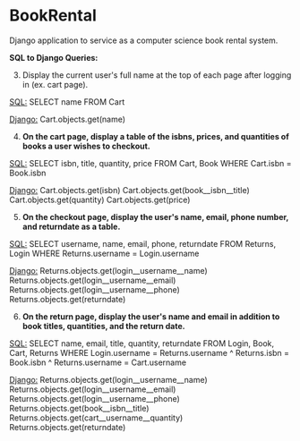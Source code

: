 BookRental
==========

Django application to service as a computer science book rental system.

<b>SQL to Django Queries:</b>

3. Display the current user's full name at the top of each page after logging in (ex. cart page).

<u>SQL:</u>
SELECT name
FROM Cart

<u>Django:</u>
Cart.objects.get(name)

4. <b>On the cart page, display a table of the isbns, prices, and quantities of books a user wishes to checkout.</b>

<u>SQL:</u>
SELECT isbn, title, quantity, price
FROM Cart, Book
WHERE Cart.isbn = Book.isbn

<u>Django:</u>
Cart.objects.get(isbn)
Cart.objects.get(book__isbn__title)
Cart.objects.get(quantity)
Cart.objects.get(price)

5. <b>On the checkout page, display the user's name, email, phone number, and returndate as a table.</b>

<u>SQL:</u>
SELECT username, name, email, phone, returndate
FROM Returns, Login
WHERE Returns.username = Login.username

<u>Django:</u>
Returns.objects.get(login__username__name)
Returns.objects.get(login__username__email)
Returns.objects.get(login__username__phone)
Returns.objects.get(returndate)


6. <b>On the return page, display the user's name and email in addition to book titles, quantities, and the return date.</b>

<u>SQL:</u>
SELECT name, email, title, quantity, returndate
FROM Login, Book, Cart, Returns
WHERE Login.username = Returns.username
  ^ Returns.isbn = Book.isbn
  ^ Returns.username = Cart.username
  
<u>Django:</u>
Returns.objects.get(login__username__name)
Returns.objects.get(login__username__email)
Returns.objects.get(login__username__phone)
Returns.objects.get(book__isbn__title)
Returns.objects.get(cart__username__quantity)
Returns.objects.get(returndate)
